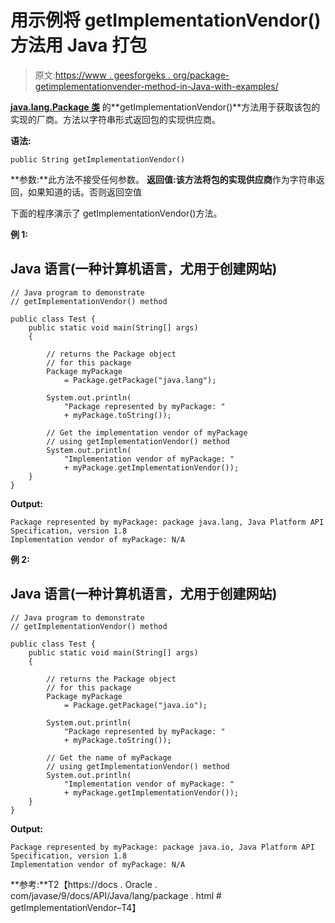 # 用示例将 getImplementationVendor()方法用 Java 打包

> 原文:[https://www . geesforgeks . org/package-getimplementationvender-method-in-Java-with-examples/](https://www.geeksforgeeks.org/package-getimplementationvendor-method-in-java-with-examples/)

[**java.lang.Package 类**](https://www.geeksforgeeks.org/java-lang-package-java/) 的**getImplementationVendor()**方法用于获取该包的实现的厂商。方法以字符串形式返回包的实现供应商。

**语法:**

```
public String getImplementationVendor()
```

**参数:**此方法不接受任何参数。
**返回值:**该方法将包的**实现供应商**作为字符串返回，如果知道的话。否则返回空值

下面的程序演示了 getImplementationVendor()方法。

**例 1:**

## Java 语言(一种计算机语言，尤用于创建网站)

```
// Java program to demonstrate
// getImplementationVendor() method

public class Test {
    public static void main(String[] args)
    {

        // returns the Package object
        // for this package
        Package myPackage
            = Package.getPackage("java.lang");

        System.out.println(
            "Package represented by myPackage: "
            + myPackage.toString());

        // Get the implementation vendor of myPackage
        // using getImplementationVendor() method
        System.out.println(
            "Implementation vendor of myPackage: "
            + myPackage.getImplementationVendor());
    }
}
```

**Output:** 

```
Package represented by myPackage: package java.lang, Java Platform API Specification, version 1.8
Implementation vendor of myPackage: N/A
```

**例 2:**

## Java 语言(一种计算机语言，尤用于创建网站)

```
// Java program to demonstrate
// getImplementationVendor() method

public class Test {
    public static void main(String[] args)
    {

        // returns the Package object
        // for this package
        Package myPackage
            = Package.getPackage("java.io");

        System.out.println(
            "Package represented by myPackage: "
            + myPackage.toString());

        // Get the name of myPackage
        // using getImplementationVendor() method
        System.out.println(
            "Implementation vendor of myPackage: "
            + myPackage.getImplementationVendor());
    }
}
```

**Output:** 

```
Package represented by myPackage: package java.io, Java Platform API Specification, version 1.8
Implementation vendor of myPackage: N/A
```

**参考:**T2【https://docs . Oracle . com/javase/9/docs/API/Java/lang/package . html # getImplementationVendor–T4】